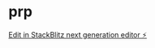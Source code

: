 # prp

[Edit in StackBlitz next generation editor ⚡️](https://stackblitz.com/~/github.com/ydideh810/prp)